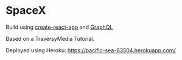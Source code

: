 # SpaceX

Build using [create-react-app](https://create-react-app.dev/docs/getting-started/) and [GraphQL](https://graphql.org/learn/)   

Based on a TraversyMedia Tutorial.

Deployed using Heroku:
https://pacific-sea-63504.herokuapp.com/ 
